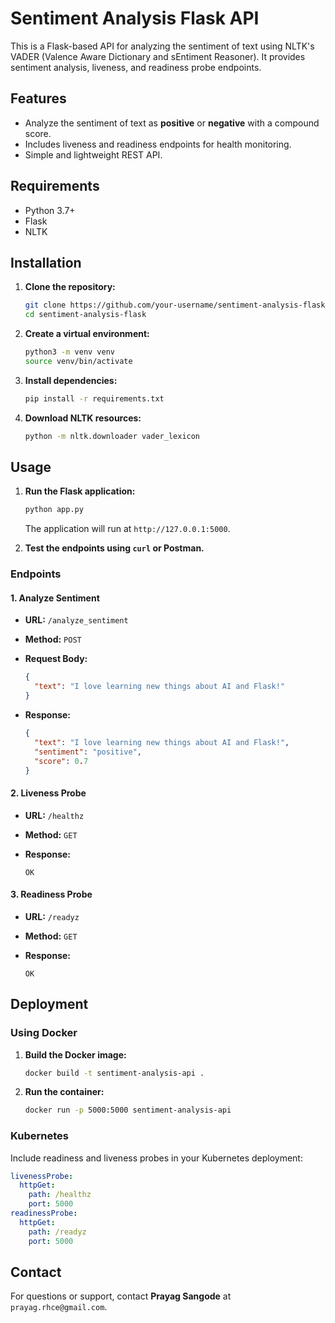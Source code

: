 
# Sentiment Analysis Flask API

This is a Flask-based API for analyzing the sentiment of text using NLTK's VADER (Valence Aware Dictionary and sEntiment Reasoner). It provides sentiment analysis, liveness, and readiness probe endpoints.

## Features

- Analyze the sentiment of text as **positive** or **negative** with a compound score.
- Includes liveness and readiness endpoints for health monitoring.
- Simple and lightweight REST API.

## Requirements

- Python 3.7+
- Flask
- NLTK

## Installation

1. **Clone the repository:**

   ```bash
   git clone https://github.com/your-username/sentiment-analysis-flask.git
   cd sentiment-analysis-flask
   ```

2. **Create a virtual environment:**

   ```bash
   python3 -m venv venv
   source venv/bin/activate
   ```

3. **Install dependencies:**

   ```bash
   pip install -r requirements.txt
   ```

4. **Download NLTK resources:**

   ```bash
   python -m nltk.downloader vader_lexicon
   ```

## Usage

1. **Run the Flask application:**

   ```bash
   python app.py
   ```

   The application will run at `http://127.0.0.1:5000`.

2. **Test the endpoints using `curl` or Postman.**

### Endpoints

#### 1. **Analyze Sentiment**

- **URL:** `/analyze_sentiment`
- **Method:** `POST`
- **Request Body:**

  ```json
  {
    "text": "I love learning new things about AI and Flask!"
  }
  ```

- **Response:**

  ```json
  {
    "text": "I love learning new things about AI and Flask!",
    "sentiment": "positive",
    "score": 0.7
  }
  ```

#### 2. **Liveness Probe**

- **URL:** `/healthz`
- **Method:** `GET`
- **Response:**

  ```text
  OK
  ```

#### 3. **Readiness Probe**

- **URL:** `/readyz`
- **Method:** `GET`
- **Response:**

  ```text
  OK
  ```

## Deployment

### Using Docker

1. **Build the Docker image:**

   ```bash
   docker build -t sentiment-analysis-api .
   ```

2. **Run the container:**

   ```bash
   docker run -p 5000:5000 sentiment-analysis-api
   ```

### Kubernetes

Include readiness and liveness probes in your Kubernetes deployment:

```yaml
livenessProbe:
  httpGet:
    path: /healthz
    port: 5000
readinessProbe:
  httpGet:
    path: /readyz
    port: 5000
```

## Contact

For questions or support, contact **Prayag Sangode** at `prayag.rhce@gmail.com`.
